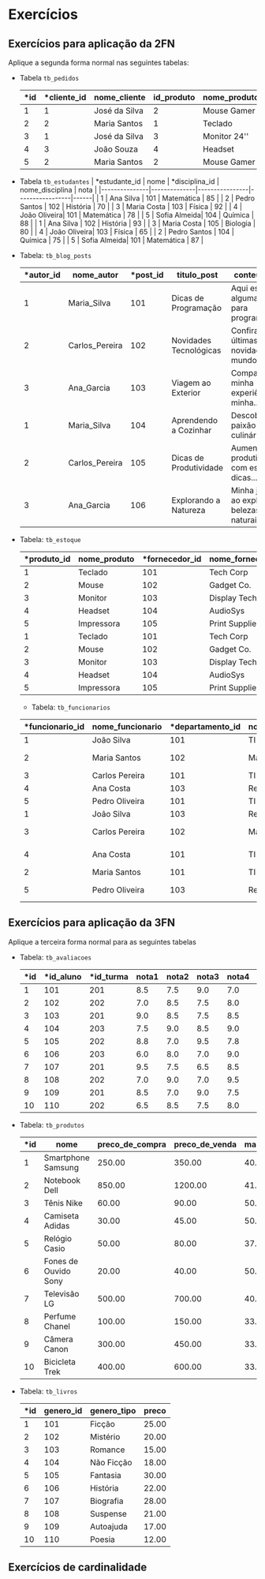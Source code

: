 # Exercícios

## Exercícios para aplicação da 2FN

Aplique a segunda forma normal nas seguintes tabelas:

* Tabela `tb_pedidos`

    | *id | *cliente_id | nome_cliente  | id_produto | nome_produto | quantidade |
    |-----|-------------|---------------|------------|--------------|------------|
    | 1   | 1           | José da Silva | 2          | Mouse Gamer  | 3          |
    | 2   | 2           | Maria Santos  | 1          | Teclado      | 2          |
    | 3   | 1           | José da Silva | 3          | Monitor 24'' | 1          |
    | 4   | 3           | João Souza    | 4          | Headset      | 1          |
    | 5   | 2           | Maria Santos  | 2          | Mouse Gamer  | 1          |

* Tabela `tb_estudantes`
    | *estudante_id | nome         | *disciplina_id | nome_disciplina | nota |
    |---------------|--------------|----------------|-----------------|------|
    | 1             | Ana Silva    | 101            | Matemática      | 85   |
    | 2             | Pedro Santos | 102            | História        | 70   |
    | 3             | Maria Costa  | 103            | Física          | 92   |
    | 4             | João Oliveira| 101            | Matemática      | 78   |
    | 5             | Sofia Almeida| 104            | Química         | 88   |
    | 1             | Ana Silva    | 102            | História        | 93   |
    | 3             | Maria Costa  | 105            | Biologia        | 80   |
    | 4             | João Oliveira| 103            | Física          | 65   |
    | 2             | Pedro Santos | 104            | Química         | 75   |
    | 5             | Sofia Almeida| 101            | Matemática      | 87   |

* Tabela: `tb_blog_posts`

    | *autor_id | nome_autor   | *post_id | titulo_post            | conteudo_post                                    |
    |-----------|--------------|----------|------------------------|--------------------------------------------------|
    | 1         | Maria_Silva  | 101      | Dicas de Programação  | Aqui estão algumas dicas para programadores...  |
    | 2         | Carlos_Pereira| 102      | Novidades Tecnológicas | Confira as últimas novidades no mundo da...      |
    | 3         | Ana_Garcia   | 103      | Viagem ao Exterior     | Compartilhando minha experiência em minha...    |
    | 1         | Maria_Silva  | 104      | Aprendendo a Cozinhar  | Descobri minha paixão pela culinária e...        |
    | 2         | Carlos_Pereira| 105      | Dicas de Produtividade| Aumente sua produtividade com essas dicas...     |
    | 3         | Ana_Garcia   | 106      | Explorando a Natureza  | Minha jornada ao explorar as belezas naturais...|

* Tabela: `tb_estoque`

    | *produto_id | nome_produto | *fornecedor_id | nome_fornecedor | *entrega_id | quantidade_entregue |
    |-------------|--------------|----------------|-----------------|-------------|---------------------|
    | 1           | Teclado      | 101            | Tech Corp       | 201         | 100                 |
    | 2           | Mouse        | 102            | Gadget Co.      | 202         | 150                 |
    | 3           | Monitor      | 103            | Display Tech    | 203         | 50                  |
    | 4           | Headset      | 104            | AudioSys        | 204         | 80                  |
    | 5           | Impressora   | 105            | Print Supplies  | 205         | 30                  |
    | 1           | Teclado      | 101            | Tech Corp       | 206         | 50                  |
    | 2           | Mouse        | 102            | Gadget Co.      | 207         | 70                  |
    | 3           | Monitor      | 103            | Display Tech    | 208         | 40                  |
    | 4           | Headset      | 104            | AudioSys        | 209         | 60                  |
    | 5           | Impressora   | 105            | Print Supplies  | 210         | 20                  |

    * Tabela: `tb_funcionarios`

    | *funcionario_id | nome_funcionario | *departamento_id | nome_departamento | *projeto_id | nome_projeto    |
    |-----------------|------------------|------------------|-------------------|------------|-----------------|
    | 1               | João Silva       | 101              | TI                | 201        | Desenvolvimento |
    | 2               | Maria Santos     | 102              | Marketing         | 202        | Campanha Redes  |
    | 3               | Carlos Pereira   | 101              | TI                | 203        | Site Atualização|
    | 4               | Ana Costa        | 103              | Recursos Humanos  | 204        | Treinamento RH  |
    | 5               | Pedro Oliveira   | 101              | TI                | 205        | Projeto Cloud   |
    | 1               | João Silva       | 103              | Recursos Humanos  | 206        | Contratações    |
    | 3               | Carlos Pereira   | 102              | Marketing         | 207        | Pesquisa de Mercado|
    | 4               | Ana Costa        | 101              | TI                | 208        | Migração de Dados|
    | 2               | Maria Santos     | 101              | TI                | 209        | Atualização ERP |
    | 5               | Pedro Oliveira   | 103              | Recursos Humanos  | 210        | Avaliação Desempenho |



## Exercícios para aplicação da 3FN

Aplique a terceira forma normal para as seguintes tabelas

* Tabela: `tb_avaliacoes`

    | *id | *id_aluno | *id_turma | nota1 | nota2 | nota3 | nota4 | nota5 | media_notas |
    |----|----------|----------|-------|-------|-------|-------|-------|-------------|
    | 1  | 101      | 201      | 8.5   | 7.5   | 9.0   | 7.0   | 8.0   | 8.0         |
    | 2  | 102      | 202      | 7.0   | 8.5   | 7.5   | 8.0   | 9.0   | 8.0         |
    | 3  | 103      | 201      | 9.0   | 8.5   | 7.5   | 8.5   | 9.5   | 8.8         |
    | 4  | 104      | 203      | 7.5   | 9.0   | 8.5   | 9.0   | 7.5   | 8.5         |
    | 5  | 105      | 202      | 8.8   | 7.0   | 9.5   | 7.8   | 8.2   | 8.3         |
    | 6  | 106      | 203      | 6.0   | 8.0   | 7.0   | 9.0   | 8.5   | 7.7         |
    | 7  | 107      | 201      | 9.5   | 7.5   | 6.5   | 8.5   | 8.0   | 8.0         |
    | 8  | 108      | 202      | 7.0   | 9.0   | 7.0   | 9.5   | 8.5   | 8.4         |
    | 9  | 109      | 201      | 8.5   | 7.0   | 9.0   | 7.5   | 9.0   | 8.2         |
    | 10 | 110      | 202      | 6.5   | 8.5   | 7.5   | 8.0   | 9.0   | 7.9         |


* Tabela: `tb_produtos`

    | *id | nome                    | preco_de_compra | preco_de_venda | margem_de_lucro |
    |----|-------------------------|-----------------|----------------|-----------------|
    | 1  | Smartphone Samsung       | 250.00          | 350.00         | 40.00%          |
    | 2  | Notebook Dell           | 850.00          | 1200.00        | 41.67%          |
    | 3  | Tênis Nike              | 60.00           | 90.00          | 50.00%          |
    | 4  | Camiseta Adidas         | 30.00           | 45.00          | 50.00%          |
    | 5  | Relógio Casio           | 50.00           | 80.00          | 37.50%          |
    | 6  | Fones de Ouvido Sony    | 20.00           | 40.00          | 50.00%          |
    | 7  | Televisão LG            | 500.00          | 700.00         | 40.00%          |
    | 8  | Perfume Chanel          | 100.00          | 150.00         | 33.33%          |
    | 9  | Câmera Canon            | 300.00          | 450.00         | 33.33%          |
    | 10 | Bicicleta Trek          | 400.00          | 600.00         | 33.33%          |

* Tabela: `tb_livros`

    | *id | genero_id | genero_tipo   | preco  |
    |----|------------|---------------|--------|
    | 1  | 101        | Ficção        | 25.00  |
    | 2  | 102        | Mistério      | 20.00  |
    | 3  | 103        | Romance       | 15.00  |
    | 4  | 104        | Não Ficção    | 18.00  |
    | 5  | 105        | Fantasia      | 30.00  |
    | 6  | 106        | História      | 22.00  |
    | 7  | 107        | Biografia     | 28.00  |
    | 8  | 108        | Suspense      | 21.00  |
    | 9  | 109        | Autoajuda     | 17.00  |
    | 10 | 110        | Poesia        | 12.00  |



## Exercícios de cardinalidade
